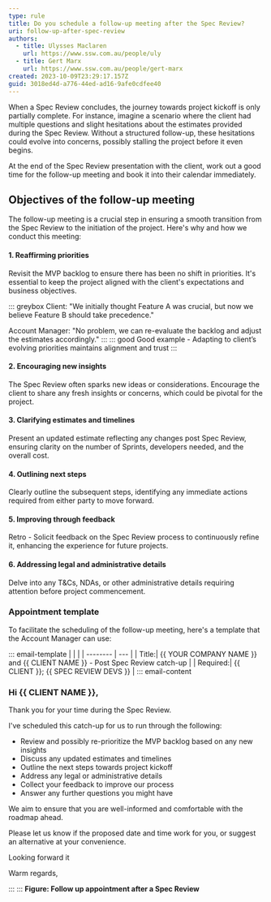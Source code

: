 ```yaml
---
type: rule
title: Do you schedule a follow-up meeting after the Spec Review?
uri: follow-up-after-spec-review
authors:
  - title: Ulysses Maclaren
    url: https://www.ssw.com.au/people/uly
  - title: Gert Marx
    url: https://www.ssw.com.au/people/gert-marx
created: 2023-10-09T23:29:17.157Z
guid: 3018ed4d-a776-44ed-ad16-9afe0cdfee40
---
```


When a Spec Review concludes, the journey towards project kickoff is only partially complete. For instance, imagine a scenario where the client had multiple questions and slight hesitations about the estimates provided during the Spec Review. Without a structured follow-up, these hesitations could evolve into concerns, possibly stalling the project before it even begins.

At the end of the Spec Review presentation with the client, work out a good time for the follow-up meeting and book it into their calendar immediately.

<!--endintro-->

## Objectives of the follow-up meeting

The follow-up meeting is a crucial step in ensuring a smooth transition from the Spec Review to the initiation of the project. Here's why and how we conduct this meeting:

#### 1. Reaffirming priorities

Revisit the MVP backlog to ensure there has been no shift in priorities. It's essential to keep the project aligned with the client's expectations and business objectives.

::: greybox
Client: "We initially thought Feature A was crucial, but now we believe Feature B should take precedence."

Account Manager: "No problem, we can re-evaluate the backlog and adjust the estimates accordingly."
:::
::: good
Good example - Adapting to client’s evolving priorities maintains alignment and trust
:::

#### 2. Encouraging new insights

The Spec Review often sparks new ideas or considerations. Encourage the client to share any fresh insights or concerns, which could be pivotal for the project.

#### 3. Clarifying estimates and timelines

Present an updated estimate reflecting any changes post Spec Review, ensuring clarity on the number of Sprints, developers needed, and the overall cost.

#### 4. Outlining next steps

Clearly outline the subsequent steps, identifying any immediate actions required from either party to move forward.

#### 5. Improving through feedback

Retro - Solicit feedback on the Spec Review process to continuously refine it, enhancing the experience for future projects.

#### 6. Addressing legal and administrative details

Delve into any T&Cs, NDAs, or other administrative details requiring attention before project commencement.

### Appointment template

To facilitate the scheduling of the follow-up meeting, here's a template that the Account Manager can use:

::: email-template
|          |     |
| -------- | --- |
| Title:| {{ YOUR COMPANY NAME }} and {{ CLIENT NAME }} - Post Spec Review catch-up |
| Required:| {{ CLIENT }}; {{ SPEC REVIEW DEVS }} |
::: email-content  

### Hi {{ CLIENT NAME }},

Thank you for your time during the Spec Review. 

I've scheduled this catch-up for us to run through the following:

* Review and possibly re-prioritize the MVP backlog based on any new insights
* Discuss any updated estimates and timelines
* Outline the next steps towards project kickoff
* Address any legal or administrative details
* Collect your feedback to improve our process
* Answer any further questions you might have

We aim to ensure that you are well-informed and comfortable with the roadmap ahead.

Please let us know if the proposed date and time work for you, or suggest an alternative at your convenience.

Looking forward it 

Warm regards,

:::
:::
**Figure: Follow up appointment after a Spec Review**
